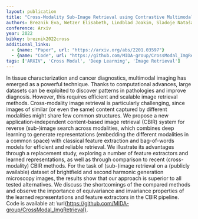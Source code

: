 ```yaml
---
layout: publication
title: "Cross-Modality Sub-Image Retrieval using Contrastive Multimodal Image Representations"
authors: Breznik Eva, Wetzer Elisabeth, Lindblad Joakim, Sladoje Nataša
conference: Arxiv
year: 2022
bibkey: breznik2022cross
additional_links:
  - {name: "Paper", url: "https://arxiv.org/abs/2201.03597"}
  - {name: "Code", url: "https://github.com/MIDA-group/CrossModal_ImgRetrieval}."}
tags: ['ARXIV', 'Cross Modal', 'Deep Learning', 'Image Retrieval']
---
```

In tissue characterization and cancer diagnostics, multimodal imaging has emerged as a powerful technique. Thanks to computational advances, large datasets can be exploited to discover patterns in pathologies and improve diagnosis. However, this requires efficient and scalable image retrieval methods. Cross-modality image retrieval is particularly challenging, since images of similar (or even the same) content captured by different modalities might share few common structures. We propose a new application-independent content-based image retrieval (CBIR) system for reverse (sub-)image search across modalities, which combines deep learning to generate representations (embedding the different modalities in a common space) with classical feature extraction and bag-of-words models for efficient and reliable retrieval. We illustrate its advantages through a replacement study, exploring a number of feature extractors and learned representations, as well as through comparison to recent (cross-modality) CBIR methods. For the task of (sub-)image retrieval on a (publicly available) dataset of brightfield and second harmonic generation microscopy images, the results show that our approach is superior to all tested alternatives. We discuss the shortcomings of the compared methods and observe the importance of equivariance and invariance properties of the learned representations and feature extractors in the CBIR pipeline. Code is available at: \url{https://github.com/MIDA-group/CrossModal_ImgRetrieval}.